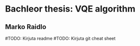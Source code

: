 # Bachleor thesis: VQE algorithm

## Marko Raidlo

#TODO: Kirjuta readme
#TODO: Kirjuta git cheat sheet